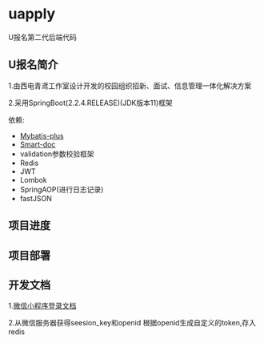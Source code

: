 # uapply
U报名第二代后端代码

## U报名简介

1.由西电青鸢工作室设计开发的校园组织招新、面试、信息管理一体化解决方案

2.采用SpringBoot(2.2.4.RELEASE)(JDK版本11)框架

依赖:
* [Mybatis-plus](https://mp.baomidou.com/guide/#%E7%89%B9%E6%80%A7)
* [Smart-doc](https://gitee.com/sunyurepository/smart-doc/wikis/Home?sort_id=1652800)
* validation参数校验框架
* Redis
* JWT
* Lombok
* SpringAOP(进行日志记录)
* fastJSON

## 项目进度

## 项目部署


## 开发文档

1.[微信小程序登录文档](https://developers.weixin.qq.com/miniprogram/dev/framework/open-ability/login.html)

2.从微信服务器获得seesion_key和openid
根据openid生成自定义的token,存入redis